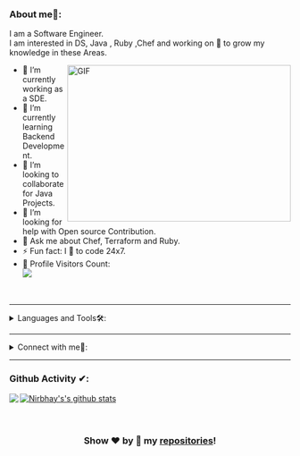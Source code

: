 
### About me🧑:
I am a Software Engineer.<br/>
I am interested in  DS, Java , Ruby ,Chef and working on 💖 to grow my knowledge in these Areas.

<img align="right" alt="GIF" src="https://owaisnoor.info/blog/wp-content/uploads/2019/03/maxresdefault.jpg" width="400" height="280" />

- 🔭 I’m currently working as a SDE.
- 🌱 I’m currently learning Backend Development.
- 👯 I’m looking to collaborate for Java Projects.
- 🤔 I’m looking for help with Open source Contribution.
- 💬 Ask me about Chef, Terraform and Ruby.
- ⚡ Fun fact: I 💖 to code 24x7.
- 🎢 Profile Visitors Count:  
![](https://visitor-badge.glitch.me/badge?page_id=Nirbhay1997.Nirbhay1997)

<br/>

---

<details>
<summary>
Languages and Tools🛠:
</summary>
  <br/>

<code><img height="20" src="https://e7.pngegg.com/pngimages/46/626/png-clipart-c-logo-the-c-programming-language-computer-icons-computer-programming-source-code-programming-miscellaneous-template.png"></code>
<code><img height="20" src="https://upload.wikimedia.org/wikipedia/en/d/d2/Sublime_Text_3_logo.png"></code>
<code><img height="20" src="https://banner2.cleanpng.com/20181122/krs/kisspng-java-programming-language-selenium-computer-softwa-july-2-16-halab-4-dev-5bf78387a7bb41.028192901542947719687.jpg"></code>
<code><img height="20" src="https://upload.wikimedia.org/wikipedia/commons/thumb/9/9a/Visual_Studio_Code_1.35_icon.svg/1024px-Visual_Studio_Code_1.35_icon.svg.png"></code>
</details>

---

<details>
<summary> Connect with me🤝: </summary>  

<br/>



<a href="https://github.com/Nirbhay1997">
  <img align="left" alt="Dave's Github" width="22px" src="https://upload.wikimedia.org/wikipedia/commons/thumb/a/ae/Github-desktop-logo-symbol.svg/1024px-Github-desktop-logo-symbol.svg.png" />
</a>

<a href="https://instagram.com/wuballubadubdub/">
  <img align="left" alt="Dave's Instagram" width="22px" src="https://upload.wikimedia.org/wikipedia/commons/thumb/a/a5/Instagram_icon.png/600px-Instagram_icon.png" />
</a>


<a href="https://linkedin.com/in/nirbhay-kumar-751558170/">
  <img align="left" alt="Dave's Linkdein" width="22px" src="https://cdn3.iconfinder.com/data/icons/inficons/512/linkedin.png" />
</a>

<br/>

</details>

---

### Github Activity ✔:

<a href="https://github.com/Nirbhay1997">
  <img align="left" src="https://github-readme-stats.vercel.app/api/top-langs/?username=Nirbhay1997&theme=tokyonight" />
  </a>

<a href="https://github.com/Nirbhay1997">
 <img align="center" src="https://github-readme-stats.vercel.app/api?username=Nirbhay1997&show_icons=true&theme=tokyonight&line_height=27" alt="Nirbhay's's github stats"/>
</a>

<br/>
<br/>
<br/>



<div align="center">
  

### Show ❤️ by 🌟 my [repositories](https://github.com/Nirbhay1997?tab=repositories)!

</div>



